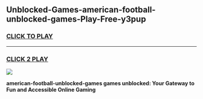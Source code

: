 
## Unblocked-Games-american-football-unblocked-games-Play-Free-y3pup
<h3>
<a href="https://premium76.site?title=american-football-unblocked-games&ref=15A">CLICK TO PLAY</a></h3>
<hr>

<h3>
<a href="https://premium76.site?title=american-football-unblocked-games&ref=15A">CLICK 2 PLAY</a>
  
</h3>

<a href="https://premium76.site?title=american-football-unblocked-games&ref=15A"><img src="https://clearcache.store/games.png"></a>


**american-football-unblocked-games games unblocked: Your Gateway to Fun and Accessible Online Gaming**
